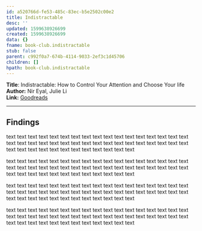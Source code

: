 ```yaml
---
id: a520766d-fe53-485c-83ec-b5e2502c00e2
title: Indistractable
desc: ''
updated: 1599638926699
created: 1599638926699
data: {}
fname: book-club.indistractable
stub: false
parent: c992f0a7-674b-4114-9033-2ef3c1d45706
children: []
hpath: book-club.indistractable
---
```

**Title**: Indistractable: How to Control Your Attention and Choose Your life  
**Author:** Nir Eyal, Julie Li  
**Link:** [Goodreads](https://www.goodreads.com/book/show/44595007-indistractable)  

* * *

## Findings

text text text text text text text text text text text text text text text text text text text text text text text text text text text text text text text text text text text text text text text text text text text text text text 

text text text text text text text text text text text text text text text text text text text text text text text text text text text text text text text text text text text text text text text text text text text text text text 

text text text text text text text text text text text text text text text text text text text text text text text text text text text text text text text text text text text text text text text text text text text text text text 

text text text text text text text text text text text text text text text text text text text text text text text text text text text text text text text text text text text text text text text text text text text text text text 
